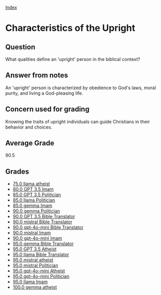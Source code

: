 
[Index](../index.md)
# Characteristics of the Upright
## Question
What qualities define an 'upright' person in the biblical context?

## Answer from notes
An 'upright' person is characterized by obedience to God's laws, moral purity, and living a God-pleasing life.

## Concern used for grading
Knowing the traits of upright individuals can guide Christians in their behavior and choices.

## Average Grade
90.5

## Grades
 * [75.0 llama atheist](../answers/llama_atheist/Characteristics_of_the_Upright.md)
 * [80.0 GPT 3.5 Imam](../answers/GPT_3.5_Imam/Characteristics_of_the_Upright.md)
 * [85.0 GPT 3.5 Politician](../answers/GPT_3.5_Politician/Characteristics_of_the_Upright.md)
 * [85.0 llama Politician](../answers/llama_Politician/Characteristics_of_the_Upright.md)
 * [85.0 gemma Imam](../answers/gemma_Imam/Characteristics_of_the_Upright.md)
 * [90.0 gemma Politician](../answers/gemma_Politician/Characteristics_of_the_Upright.md)
 * [90.0 GPT 3.5 Bible Translator](../answers/GPT_3.5_Bible_Translator/Characteristics_of_the_Upright.md)
 * [90.0 mistral Bible Translator](../answers/mistral_Bible_Translator/Characteristics_of_the_Upright.md)
 * [90.0 gpt-4o-mini Bible Translator](../answers/gpt-4o-mini_Bible_Translator/Characteristics_of_the_Upright.md)
 * [90.0 mistral Imam](../answers/mistral_Imam/Characteristics_of_the_Upright.md)
 * [90.0 gpt-4o-mini Imam](../answers/gpt-4o-mini_Imam/Characteristics_of_the_Upright.md)
 * [95.0 gemma Bible Translator](../answers/gemma_Bible_Translator/Characteristics_of_the_Upright.md)
 * [95.0 GPT 3.5 Atheist](../answers/GPT_3.5_Atheist/Characteristics_of_the_Upright.md)
 * [95.0 llama Bible Translator](../answers/llama_Bible_Translator/Characteristics_of_the_Upright.md)
 * [95.0 mistral atheist](../answers/mistral_atheist/Characteristics_of_the_Upright.md)
 * [95.0 mistral Politician](../answers/mistral_Politician/Characteristics_of_the_Upright.md)
 * [95.0 gpt-4o-mini Atheist](../answers/gpt-4o-mini_Atheist/Characteristics_of_the_Upright.md)
 * [95.0 gpt-4o-mini Politician](../answers/gpt-4o-mini_Politician/Characteristics_of_the_Upright.md)
 * [95.0 llama Imam](../answers/llama_Imam/Characteristics_of_the_Upright.md)
 * [100.0 gemma atheist](../answers/gemma_atheist/Characteristics_of_the_Upright.md)
